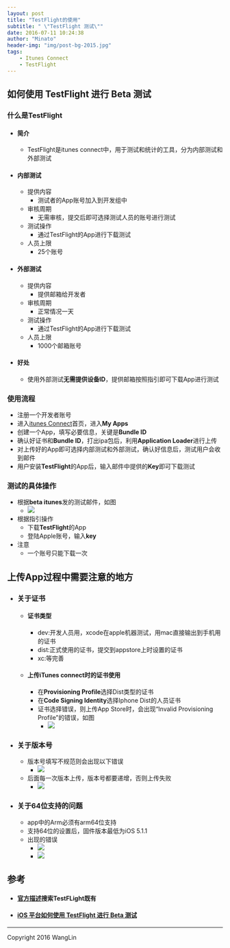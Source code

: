 ```yaml
---
layout: post
title: "TestFlight的使用"
subtitle: " \"TestFlight 测试\""
date: 2016-07-11 10:24:38
author: "Minato"
header-img: "img/post-bg-2015.jpg"
tags:
    - Itunes Connect
    - TestFlight
---
```


## 如何使用 TestFlight 进行 Beta 测试

### 什么是TestFlight

* #### 简介
    * TestFlight是itunes connect中，用于测试和统计的工具，分为内部测试和外部测试

* #### 内部测试
    * 提供内容
        * 测试者的App账号加入到开发组中
    * 审核周期
        * 无需审核，提交后即可选择测试人员的账号进行测试
    * 测试操作
        * 通过TestFlight的App进行下载测试
    * 人员上限
        * 25个账号

* #### 外部测试
    * 提供内容
        * 提供邮箱给开发者
    * 审核周期
        * 正常情况一天
    * 测试操作
        * 通过TestFlight的App进行下载测试
    * 人员上限
        * 1000个邮箱账号

* #### 好处
    * 使用外部测试**无需提供设备ID**，提供邮箱按照指引即可下载App进行测试

### 使用流程
* 注册一个开发者账号
* 进入[itunes Connect][url1]首页，进入**My Apps**
* 创建一个App，填写必要信息，关键是**Bundle ID**
* 确认好证书和**Bundle ID**，打出ipa包后，利用**Application Loader**进行上传
* 对上传好的App即可选择内部测试和外部测试，确认好信息后，测试用户会收到邮件
* 用户安装**TestFlight**的App后，输入邮件中提供的**Key**即可下载测试

### 测试的具体操作
* 根据**beta itunes**发的测试邮件，如图
    * ![][pic1]
* 根据指引操作
    * 下载**TestFlight**的App
    * 登陆Apple账号，输入**key**  
* 注意
    * 一个账号只能下载一次



## 上传App过程中需要注意的地方
* ### 关于证书
    * #### 证书类型
        * dev:开发人员用，xcode在apple机器测试，用mac直接输出到手机用的证书
        * dist:正式使用的证书，提交到appstore上时设置的证书
        * xc:等完善

    * #### 上传iTunes connect时的证书使用
        * 在**Provisioning Profile**选择Dist类型的证书
        * 在**Code Signing Identity**选择Iphone Dist的人员证书
        * 证书选择错误，则上传App Store时，会出现“Invalid Provisioning Profile”的错误，如图
            * ![][pic2]

* ### 关于版本号
    * 版本号填写不规范则会出现以下错误
        * ![][pic3]
    * 后面每一次版本上传，版本号都要递增，否则上传失败
        * ![][pic4]

* ### 关于64位支持的问题
    * app中的Arm必须有arm64位支持
    * 支持64位的设置后，固件版本最低为iOS 5.1.1
    * 出现的错误
        * ![][pic5]
        * ![][pic6]


## 参考
* #### [官方描述][url3]搜索TestFLight既有
* #### [iOS 平台如何使用 TestFlight 进行 Beta 测试][url2]





[pic1]:../../../../img/post_itunes/pic1.png
[pic2]:../../../../img/post_itunes/pic2.png
[pic3]:../../../../img/post_itunes/pic3.png
[pic4]:../../../../img/post_itunes/pic4.png
[pic5]:../../../../img/post_itunes/pic5.png
[pic6]:../../../../img/post_itunes/pic6.png



[url1]:https://itunesconnect.apple.com/
[url2]:https://blog.coding.net/blog/ios-testFlight
[url3]:https://developer.apple.com/

---

Copyright 2016 WangLin